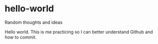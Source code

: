 # hello-world
Random thoughts and ideas

Hello world.
This is me practicing so I can better understand Github and how to commit.
